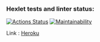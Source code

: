 ### Hexlet tests and linter status:
[![Actions Status](https://github.com/Vlamale/frontend-project-lvl4/workflows/hexlet-check/badge.svg)](https://github.com/Vlamale/frontend-project-lvl4/actions)
[![Maintainability](https://api.codeclimate.com/v1/badges/959e349d17ccf94268a2/maintainability)](https://codeclimate.com/github/Vlamale/frontend-project-lvl4/maintainability)


Link : [Heroku](https://mighty-lowlands-06837.herokuapp.com/) 